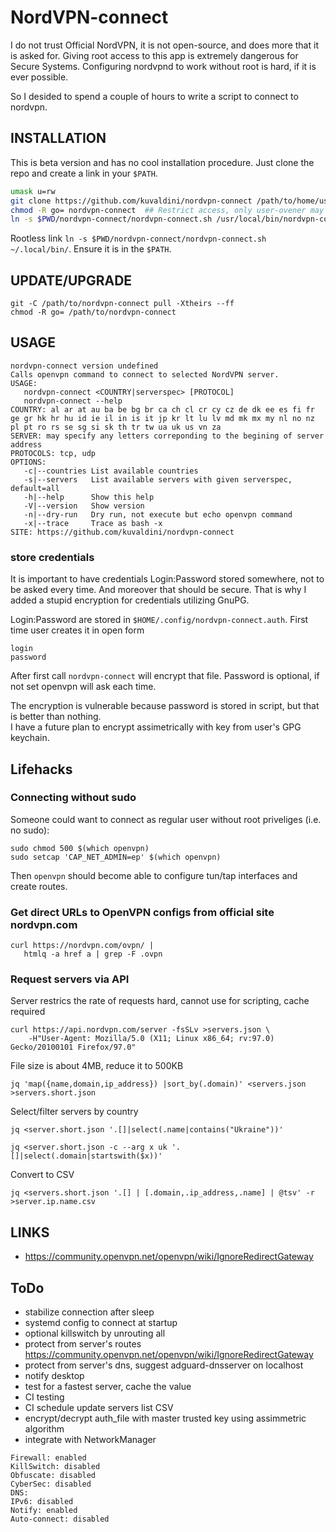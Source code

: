 NordVPN-connect
===============
I do not trust Official NordVPN, it is not open-source,
and does more that it is asked for. Giving root access to this
app is extremely dangerous for Secure Systems. 
Configuring nordvpnd to work without root is hard, if it is ever possible.

So I desided to spend a couple of hours to write a script to connect to nordvpn.


INSTALLATION
---------------
This is beta version and has no cool installation procedure.
Just clone the repo and create a link in your `$PATH`.

```sh
umask u=rw
git clone https://github.com/kuvaldini/nordvpn-connect /path/to/home/user/sofware/nordvpn-connect --single-branch -b master
chmod -R go= nordvpn-connect  ## Restrict access, only user-ovener may read and run
ln -s $PWD/nordvpn-connect/nordvpn-connect.sh /usr/local/bin/nordvpn-connect  ## root required
```
Rootless link `ln -s $PWD/nordvpn-connect/nordvpn-connect.sh ~/.local/bin/`. 
Ensure it is in the `$PATH`.

UPDATE/UPGRADE
--------------
```
git -C /path/to/nordvpn-connect pull -Xtheirs --ff
chmod -R go= /path/to/nordvpn-connect
```


USAGE
-----
```
nordvpn-connect version undefined
Calls openvpn command to connect to selected NordVPN server.
USAGE:
   nordvpn-connect <COUNTRY|serverspec> [PROTOCOL]
   nordvpn-connect --help
COUNTRY: al ar at au ba be bg br ca ch cl cr cy cz de dk ee es fi fr ge gr hk hr hu id ie il in is it jp kr lt lu lv md mk mx my nl no nz pl pt ro rs se sg si sk th tr tw ua uk us vn za 
SERVER: may specify any letters correponding to the begining of server address
PROTOCOLS: tcp, udp
OPTIONS:
   -c|--countries List available countries
   -s|--servers   List available servers with given serverspec, default=all
   -h|--help      Show this help
   -V|--version   Show version
   -n|--dry-run   Dry run, not execute but echo openvpn command
   -x|--trace     Trace as bash -x
SITE: https://github.com/kuvaldini/nordvpn-connect
```

### store credentials
It is important to have credentials Login:Password stored somewhere, 
not to be asked every time. And moreover that should be secure.
That is why I added a stupid encryption for credentials utilizing GnuPG.

Login:Password are stored in `$HOME/.config/nordvpn-connect.auth`. 
First time user creates it in open form
```
login
password
```
After first call `nordvpn-connect` will encrypt that file.
Password is optional, if not set openvpn will ask each time.

The encryption is vulnerable because password is stored in script,
but that is better than nothing.  
I have a future plan to encrypt assimetrically with key from user's 
GPG keychain. 


Lifehacks
---------
### Connecting without sudo
Someone could want to connect as regular user without root priveliges (i.e. no sudo):
```
sudo chmod 500 $(which openvpn)
sudo setcap 'CAP_NET_ADMIN=ep' $(which openvpn)
```
Then `openvpn` should become able to configure tun/tap interfaces and create routes.

### Get direct URLs to OpenVPN configs from official site nordvpn.com

    curl https://nordvpn.com/ovpn/ | 
       htmlq -a href a | grep -F .ovpn

### Request servers via API
Server restrics the rate of requests hard, cannot use for scripting, cache required

    curl https://api.nordvpn.com/server -fsSLv >servers.json \
        -H"User-Agent: Mozilla/5.0 (X11; Linux x86_64; rv:97.0) Gecko/20100101 Firefox/97.0"

File size is about 4MB, reduce it to 500KB

    jq 'map({name,domain,ip_address}) |sort_by(.domain)' <servers.json >servers.short.json

Select/filter servers by country

    jq <server.short.json '.[]|select(.name|contains("Ukraine"))'

    jq <server.short.json -c --arg x uk '.[]|select(.domain|startswith($x))'

Convert to CSV

    jq <servers.short.json '.[] | [.domain,.ip_address,.name] | @tsv' -r >server.ip.name.csv


## LINKS
- https://community.openvpn.net/openvpn/wiki/IgnoreRedirectGateway


## ToDo 
- stabilize connection after sleep
- systemd config to connect at startup
- optional killswitch by unrouting all
- protect from server's routes https://community.openvpn.net/openvpn/wiki/IgnoreRedirectGateway
- protect from server's dns, suggest adguard-dnsserver on localhost
- notify desktop
- test for a fastest server, cache the value
- CI testing
- CI schedule update servers list CSV
- encrypt/decrypt auth_file with master trusted key using assimmetric algorithm
- integrate with NetworkManager

```
Firewall: enabled
KillSwitch: disabled
Obfuscate: disabled
CyberSec: disabled
DNS: 
IPv6: disabled
Notify: enabled
Auto-connect: disabled
```
